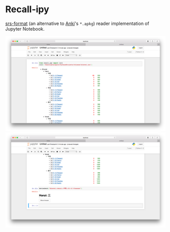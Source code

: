 # Recall-ipy

[srs-format](https://github.com/patarapolw/srs-format) (an alternative to [Anki](https://apps.ankiweb.net)'s `*.apkg`) reader implementation of Jupyter Notebook.

![0.png](/screenshots/0.png?raw=true)
![1.png](/screenshots/1.png?raw=true)
